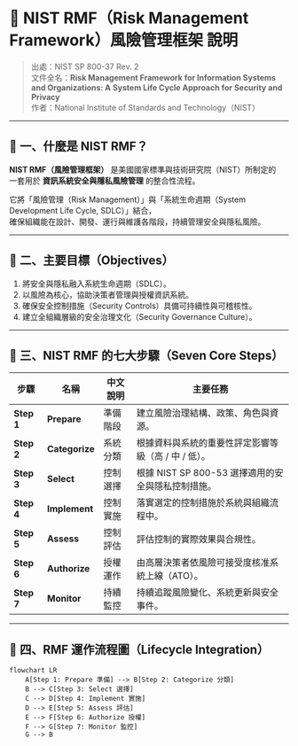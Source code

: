 # 🧭 NIST RMF（Risk Management Framework）風險管理框架 說明

> 出處：NIST SP 800-37 Rev. 2  
> 文件全名：**Risk Management Framework for Information Systems and Organizations: A System Life Cycle Approach for Security and Privacy**  
> 作者：National Institute of Standards and Technology（NIST）

---

## 📘 一、什麼是 NIST RMF？

**NIST RMF（風險管理框架）** 是美國國家標準與技術研究院（NIST）所制定的  
一套用於 **資訊系統安全與隱私風險管理** 的整合性流程。

它將「風險管理（Risk Management）」與「系統生命週期（System Development Life Cycle, SDLC）」結合，  
確保組織能在設計、開發、運行與維護各階段，持續管理安全與隱私風險。

---

## 🎯 二、主要目標（Objectives）

1. 將安全與隱私融入系統生命週期（SDLC）。  
2. 以風險為核心，協助決策者管理與授權資訊系統。  
3. 確保安全控制措施（Security Controls）具備可持續性與可稽核性。  
4. 建立全組織層級的安全治理文化（Security Governance Culture）。

---

## 🧩 三、NIST RMF 的七大步驟（Seven Core Steps）

| 步驟 | 名稱 | 中文說明 | 主要任務 |
|------|------|-----------|------------|
| **Step 1** | **Prepare** | 準備階段 | 建立風險治理結構、政策、角色與資源。 |
| **Step 2** | **Categorize** | 系統分類 | 根據資料與系統的重要性評定影響等級（高 / 中 / 低）。 |
| **Step 3** | **Select** | 控制選擇 | 根據 NIST SP 800-53 選擇適用的安全與隱私控制措施。 |
| **Step 4** | **Implement** | 控制實施 | 落實選定的控制措施於系統與組織流程中。 |
| **Step 5** | **Assess** | 控制評估 | 評估控制的實際效果與合規性。 |
| **Step 6** | **Authorize** | 授權運作 | 由高層決策者依風險可接受度核准系統上線（ATO）。 |
| **Step 7** | **Monitor** | 持續監控 | 持續追蹤風險變化、系統更新與安全事件。 |

---

## 🔄 四、RMF 運作流程圖（Lifecycle Integration）

```mermaid
flowchart LR
    A[Step 1: Prepare 準備] --> B[Step 2: Categorize 分類]
    B --> C[Step 3: Select 選擇]
    C --> D[Step 4: Implement 實施]
    D --> E[Step 5: Assess 評估]
    E --> F[Step 6: Authorize 授權]
    F --> G[Step 7: Monitor 監控]
    G --> B
